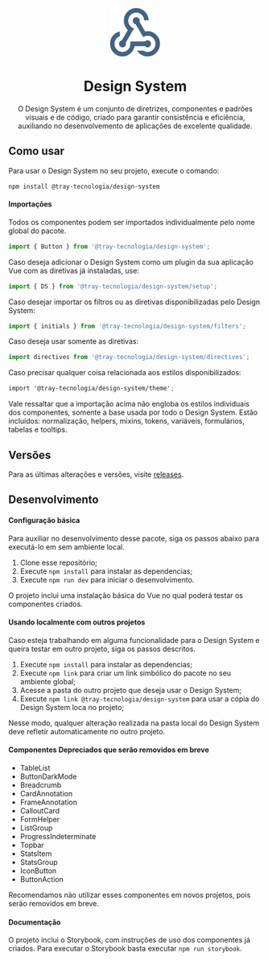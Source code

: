 <p align="center">
  <img src="public/icon.svg" width="100"/>
  <h1 align="center">
    Design System
  </h1>
  <p align="center">
    O Design System é um conjunto de diretrizes, componentes e padrões visuais e de código, criado para garantir consistência e eficiência, auxiliando no desenvolvemento de aplicações de excelente qualidade.
  <p>
</p>

## Como usar

Para usar o Design System no seu projeto, execute o comando:

```
npm install @tray-tecnologia/design-system
```

#### Importações

Todos os componentes podem ser importados individualmente pelo nome global do pacote.

```ts
import { Button } from '@tray-tecnologia/design-system';
```

Caso deseja adicionar o Design System como um plugin da sua aplicação Vue com as diretivas já instaladas, use:

```ts
import { DS } from '@tray-tecnologia/design-system/setup';
```

Caso desejar importar os filtros ou as diretivas disponibilizadas pelo Design System:

```ts
import { initials } from '@tray-tecnologia/design-system/filters';
```

Caso deseja usar somente as diretivas:

```ts
import directives from '@tray-tecnologia/design-system/directives';
```

Caso precisar qualquer coisa relacionada aos estilos disponibilizados:

```scss
import '@tray-tecnologia/design-system/theme';
```

Vale ressaltar que a importação acima não engloba os estilos individuais dos componentes, somente a base usada por todo o Design System. Estão incluídos: normalização, helpers, mixins, tokens, variáveis, formulários, tabelas e tooltips.

## Versões

Para as últimas alterações e versões, visite [releases](https://github.com/uxshop/design-system/releases).

## Desenvolvimento

#### Configuração básica

Para auxiliar no desenvolvimento desse pacote, siga os passos abaixo para executá-lo em sem ambiente local.

1. Clone esse repositório;
2. Execute `npm install` para instalar as dependencias;
3. Execute `npm run dev` para iniciar o desenvolvimento.

O projeto inclui uma instalação básica do Vue no qual poderá testar os componentes criados.

#### Usando localmente com outros projetos

Caso esteja trabalhando em alguma funcionalidade para o Design System e queira testar em outro projeto, siga os passos descritos.

1. Execute `npm install` para instalar as dependencias;
2. Execute `npm link` para criar um link simbólico do pacote no seu ambiente global;
3. Acesse a pasta do outro projeto que deseja usar o Design System;
4. Execute `npm link @tray-tecnologia/design-system` para usar a cópia do Design System loca no projeto;

Nesse modo, qualquer alteração realizada na pasta local do Design System deve refletir automaticamente no outro projeto.


#### Componentes Depreciados que serão removidos em breve

- TableList
- ButtonDarkMode
- Breadcrumb
- CardAnnotation
- FrameAnnotation
- CalloutCard
- FormHelper
- ListGroup
- ProgressIndeterminate
- Topbar
- StatsItem
- StatsGroup
- IconButton
- ButtonAction

Recomendamos não utilizar esses componentes em novos projetos, pois serão removidos em breve.


#### Documentação

O projeto inclui o Storybook, com instruções de uso dos componentes já criados. Para executar o Storybook basta executar `npm run storybook`.
